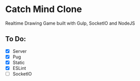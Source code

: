# Catch Mind Clone

Realtime Drawing Game built with Gulp, SocketIO and NodeJS

## To Do:

- [x] Server
- [x] Pug
- [x] Static
- [x] ESLint
- [ ] SocketIO
